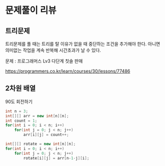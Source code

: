 # 문제풀이 리뷰









## 트리문제



트리문제를  풀 때는 트리를 탈 이유가 없을 때 중단하는 조건을 추가해야 한다. 아니면 의미없는 작업을 계속 반복해 시간초과가 날 수 있다.

문제 : 프로그래머스 Lv3 다단계 칫솔 판매

https://programmers.co.kr/learn/courses/30/lessons/77486





## 2차원 배열





90도 회전하기

```java
int n = 3;
int[][] arr = new int[n][n];
int count = 1;
for(int i = 0; i < n; i++)
    for(int j = 0; j < n; j++)
        arr[i][j] = count++;

int[][] rotate = new int[n][n];
for(int i = 0; i < n; i++)
    for(int j = 0; j < n; j++)
        rotate[i][j] = arr[n-1-j][i];
        
```

























